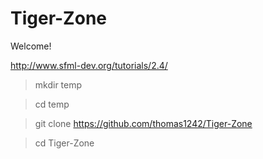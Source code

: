 # Tiger-Zone

Welcome!

http://www.sfml-dev.org/tutorials/2.4/

> mkdir temp

> cd temp

> git clone https://github.com/thomas1242/Tiger-Zone

> cd Tiger-Zone


